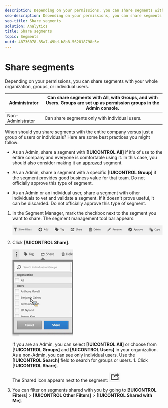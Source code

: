 ```yaml
---
description: Depending on your permissions, you can share segments with your whole organization, groups, or individual users.
seo-description: Depending on your permissions, you can share segments with your whole organization, groups, or individual users.
seo-title: Share segments
solution: Analytics
title: Share segments
topic: Segments
uuid: 48736078-85a7-49bd-b8b8-562818798c5e
---
```


# Share segments

Depending on your permissions, you can share segments with your whole organization, groups, or individual users.

|  Administrator  | Can share segments with All, with Groups, and with Users. Groups are set up as permission groups in the Admin console.  |
|---|---|
|  Non-Administrator  | Can share segments only with individual users.  |

When should you share segments with the entire company versus just a group of users or individuals? Here are some best practices you might follow:

* As an Admin, share a segment with **[!UICONTROL All]** if it's of use to the entire company and everyone is comfortable using it. In this case, you should also consider making it an [approved](../../../components/c-segmentation/c-segmentation-workflow/seg-approve.md#concept_DF477F151A9E483A92ED1DDAAF035953) segment.

* As an Admin, share a segment with a specific **[!UICONTROL Group]** if the segment provides good business value for that team. Do not officially approve this type of segment.
* As an Admin or an individual user, share a segment with other individuals to vet and validate a segment. If it doesn't prove useful, it can be discarded. Do not officially approve this type of segment.

1. In the Segment Manager, mark the checkbox next to the segment you want to share. The segment management tool bar appears:

   ![](assets/segment_mgmt_toolbar.png)

1. Click **[!UICONTROL Share]**.

   ![](assets/sharing_segments.png)

   If you are an Admin, you can select **[!UICONTROL All]** or choose from **[!UICONTROL Groups]** and **[!UICONTROL Users]** in your organization. As a non-Admin, you can see only individual users. Use the **[!UICONTROL Search]** field to search for groups or users. 1. Click **[!UICONTROL Share]**.

   The Shared icon appears next to the segment:  ![](assets/share_icon.png)

1. You can filter on segments shared with you by going to **[!UICONTROL Filters]** > **[!UICONTROL Other Filters]** > **[!UICONTROL Shared with Me]**.
